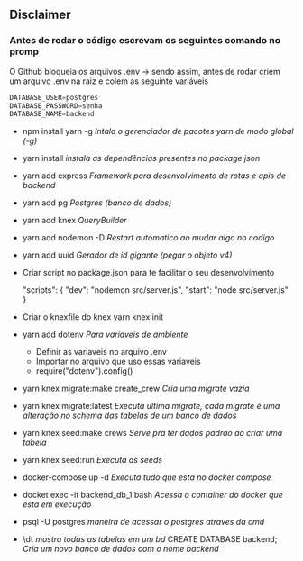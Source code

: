 
## Disclaimer 
### Antes de rodar o código escrevam os seguintes comando no promp

O Github bloqueia os arquivos .env -> sendo assim, antes de rodar criem um arquivo .env na raiz e colem as seguinte variáveis 

~~~javascript
DATABASE_USER=postgres
DATABASE_PASSWORD=senha
DATABASE_NAME=backend
~~~

- npm install yarn -g  _Intala o gerenciador de pacotes yarn de modo global (-g)_

- yarn install _instala as dependências presentes no package.json_

- yarn add express   _Framework para desenvolvimento de rotas e apis de backend_

- yarn add pg  _Postgres (banco de dados)_

- yarn add knex _QueryBuilder_

- yarn add nodemon -D   _Restart automatico ao mudar algo no codigo_

- yarn add uuid  _Gerador de id gigante (pegar o objeto v4)_

- Criar script no package.json para te facilitar o seu desenvolvimento

  "scripts": {
    "dev": "nodemon src/server.js", 
    "start": "node src/server.js"
  }

- Criar o knexfile do knex 
    yarn knex init

- yarn add dotenv _Para variaveis de ambiente_
    - Definir as variaveis no arquivo .env
    - Importar no arquivo que uso essas variaveis
    - require("dotenv").config()

- yarn knex migrate:make create_crew _Cria uma migrate vazia_

- yarn knex migrate:latest _Executa ultima migrate, cada migrate é uma alteração no schema das tabelas de um banco de dados_

- yarn knex seed:make crews  _Serve pra ter dados padrao ao criar uma tabela_

- yarn knex seed:run  _Executa as seeds_

- docker-compose up -d _Executa tudo que esta no docker compose_ 

- docket  exec -it backend_db_1 bash _Acessa o container do docker que esta em execução_

- psql -U postgres _maneira de acessar o postgres atraves da cmd_

- \dt  _mostra todas as tabelas em um bd_
CREATE DATABASE backend; _Cria um novo banco de dados com o nome backend_
